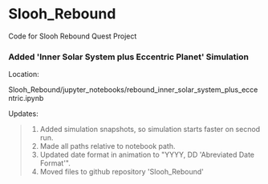 # Slooh_Rebound
Code for Slooh Rebound Quest Project

### Added 'Inner Solar System plus Eccentric Planet' Simulation

Location:

Slooh_Rebound/jupyter_notebooks/rebound_inner_solar_system_plus_eccentric.ipynb

Updates:

>1. Added simulation snapshots, so simulation starts faster on secnod run.
>2. Made all paths relative to notebook path.
>3. Updated date format in animation to "YYYY, DD 'Abreviated Date Format'".
>4. Moved files to github repository 'Slooh_Rebound'

